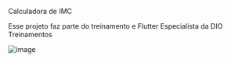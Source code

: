 Calculadora de IMC 

Esse projeto faz parte do treinamento e Flutter Especialista da DIO Treinamentos

![image](https://github.com/RodrigoFigueiredo346/calculadora_imc_flutter/assets/66795323/80dd69f8-3a76-40f6-9b46-b61c9f5173f3)

